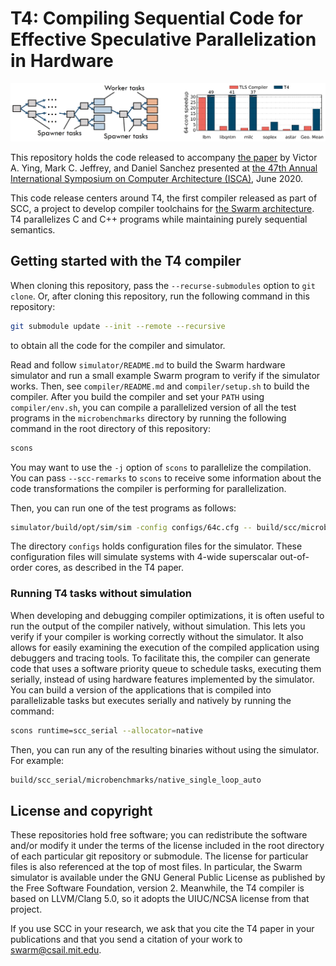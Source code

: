 # T4: Compiling Sequential Code for Effective Speculative Parallelization in Hardware

![Task tree and results plot](TaskTreeAndResults.png)

This repository holds the code released to accompany
[the paper](https://www.victoraying.com/publication/t4/)
by
Victor A. Ying, Mark C. Jeffrey, and Daniel Sanchez
presented at
[the 47th Annual International Symposium on Computer Architecture (ISCA)](https://www.iscaconf.org/isca2020/program/), June 2020.

This code release centers around T4, the first compiler released as part of SCC,
a project to develop compiler toolchains for [the Swarm architecture](http://swarm.csail.mit.edu).
T4 parallelizes C and C++ programs while maintaining purely sequential semantics.

## Getting started with the T4 compiler

When cloning this repository, pass the `--recurse-submodules` option to `git clone`.
Or, after cloning this repository, run the following command in this repository:
```bash
git submodule update --init --remote --recursive
```
to obtain all the code for the compiler and simulator.

Read and follow `simulator/README.md` to build the Swarm hardware simulator
and run a small example Swarm program to verify if the simulator works.
Then, see `compiler/README.md` and `compiler/setup.sh` to build the compiler.
After you build the compiler and set your `PATH` using `compiler/env.sh`,
you can compile a parallelized version of all the test programs in
the `microbenchmarks` directory by running the following command in the
root directory of this repository:
```bash
scons
```
You may want to use the `-j` option of `scons` to parallelize the compilation.
You can pass `--scc-remarks` to `scons` to receive some information
about the code transformations the compiler is performing for parallelization.

Then, you can run one of the test programs as follows:
```bash
simulator/build/opt/sim/sim -config configs/64c.cfg -- build/scc/microbenchmarks/single_loop_auto
```
The directory `configs` holds configuration files for the simulator.
These configuration files will simulate systems with 4-wide superscalar
out-of-order cores, as described in the T4 paper.

### Running T4 tasks without simulation

When developing and debugging compiler optimizations, it is often useful to run
the output of the compiler natively, without simulation.  This lets you verify
if your compiler is working correctly without the simulator.  It also allows
for easily examining the execution of the compiled application using debuggers
and tracing tools.  To facilitate this, the compiler can generate code that
uses a software priority queue to schedule tasks, executing them serially,
instead of using hardware features implemented by the simulator.  You can build
a version of the applications that is compiled into parallelizable tasks but
executes serially and natively by running the command:
```bash
scons runtime=scc_serial --allocator=native
```
Then, you can run any of the resulting binaries without using the simulator.
For example:
```bash
build/scc_serial/microbenchmarks/native_single_loop_auto
```

## License and copyright

These repositories hold free software; you can redistribute the software and/or
modify it under the terms of the license included in the root directory of each
particular git repository or submodule.  The license for particular files is
also referenced at the top of most files.  In particular, the Swarm simulator
is available under the GNU General Public License as published by the Free
Software Foundation, version 2.  Meanwhile, the T4 compiler is based on
LLVM/Clang 5.0, so it adopts the UIUC/NCSA license from that project.

If you use SCC in your research, we ask that you cite the T4 paper in your
publications and that you send a citation of your work to swarm@csail.mit.edu.
